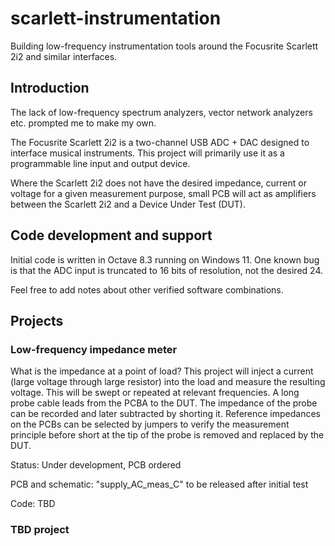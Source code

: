 # scarlett-instrumentation
Building low-frequency instrumentation tools around the Focusrite Scarlett 2i2 and similar interfaces. 

## Introduction
The lack of low-frequency spectrum analyzers, vector network analyzers etc. prompted me to make my own. 

The Focusrite Scarlett 2i2 is a two-channel USB ADC + DAC designed to interface musical instruments. This project will primarily use it as a programmable line input and output device. 

Where the Scarlett 2i2 does not have the desired impedance, current or voltage for a given measurement purpose, small PCB will act as amplifiers between the Scarlett 2i2 and a Device Under Test (DUT). 

## Code development and support
Initial code is written in Octave 8.3 running on Windows 11. One known bug is that the ADC input is truncated to 16 bits of resolution, not the desired 24. 

Feel free to add notes about other verified software combinations.

## Projects

### Low-frequency impedance meter
What is the impedance at a point of load? This project will inject a current (large voltage through large resistor) into the load and measure the resulting voltage. This will be swept or repeated at relevant frequencies. A long probe cable leads from the PCBA to the DUT. The impedance of the probe can be recorded and later subtracted by shorting it. Reference impedances on the PCBs can be selected by jumpers to verify the measurement principle before short at the tip of the probe is removed and replaced by the DUT. 

Status: Under development, PCB ordered

PCB and schematic: "supply_AC_meas_C" to be released after initial test

Code: TBD

### TBD project


